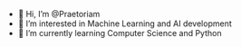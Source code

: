 - 👋 Hi, I’m @Praetoriam
- 👀 I’m interested in Machine Learning and AI development
- 🌱 I’m currently learning Computer Science and Python


<!---
Praetoriam/Praetoriam is a ✨ special ✨ repository because its `README.md` (this file) appears on your GitHub profile.
You can click the Preview link to take a look at your changes.
--->

